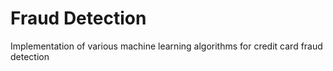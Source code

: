 # Fraud Detection
Implementation of various machine learning algorithms for credit card fraud detection
